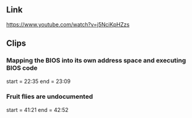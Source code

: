 ## Link
https://www.youtube.com/watch?v=j5NciKpHZzs

## Clips

### Mapping the BIOS into its own address space and executing BIOS code
start = 22:35
end = 23:09

### Fruit flies are undocumented
start = 41:21
end = 42:52